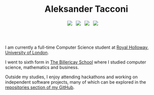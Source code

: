 <div id="user-content-toc" align="center">
  <ul align="center" style="list-style: none;">
    <summary align="center">
      <h1 align="center">Aleksander Tacconi</h1>
    </summary>
  </ul>
</div>

<p align="center">
<a href="https://devpost.com/aleks-tacconi" target="blank"><img align="center" src="https://img.shields.io/badge/Aleks Tacconi-0077B5?style=for-the-badge&logo=devpost&logoColor=white" /></a>&nbsp;&nbsp;&nbsp;<a href="mailto:aleks.tacconi@gmail.com" target="blank"><img align="center" src="https://img.shields.io/badge/aleks.tacconi@gmail.com-D14836?style=for-the-badge&logo=gmail&logoColor=white" /></a>&nbsp;&nbsp;&nbsp;<a href="https://www.github.com/Aleks-Tacconi" target="blank"><img align="center" src="https://img.shields.io/badge/Aleks--Tacconi-100000?style=for-the-badge&logo=github&logoColor=white"></a>&nbsp;&nbsp;&nbsp;<a href="https://www.linkedin.com/in/aleksander-tacconi/" target="blank"><img align="center" src="https://img.shields.io/badge/Aleksander Tacconi-0A66C2?style=for-the-badge&logo=logmein&logoColor=white" /></a>

</p>


<br>
<br>

I am currently a full-time Computer Science student at [Royal Holloway, University of London](https://www.royalholloway.ac.uk/). <br>

I went to sixth form in [The Billericay School](https://www.billericayschool.com/) where I studied computer science, mathematics and business.

Outside my studies, I enjoy attending hackathons and working on independent software projects, many of which can be explored in the [repositories section of my GitHub](https://github.com/Aleks-Tacconi?tab=repositories).
